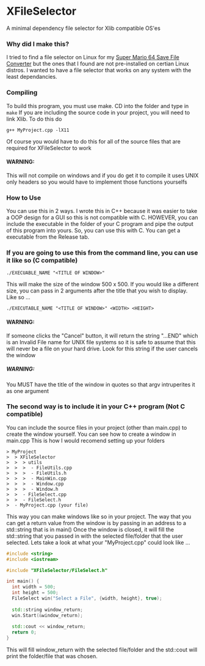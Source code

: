 # XFileSelector
A minimal dependency file selector for Xlib compatible OS'es

### Why did I make this?
I tried to find a file selector on Linux for my [Super Mario 64 Save File Converter](https://github.com/sonich2401/SM64_Save_File_Converter) but the ones that I found are not pre-installed on certian Linux distros. I wanted to have a file selector that works on any system with the least dependancies.

### Compiling
To build this program, you must use make. CD into the folder and type in
`make`
If you are including the source code in your project, you will need to link Xlib.
To do this do
```
g++ MyProject.cpp -lX11
```
Of course you would have to do this for all of the source files that are required for XFileSelector to work

#### WARNING: 
This will not compile on windows and if you do get it to compile it uses UNIX only headers so you would have to implement those functions yourselfs

### How to Use
You can use this in 2 ways. I wrote this in C++ because it was easier to take a OOP design for a GUI so this is not compatible with C. HOWEVER, you can include the executable in the folder of your C program and pipe the output of this program into yours. So, you can use this with C. You can get a executable from the Release tab.

### If you are going to use this from the command line, you can use it like so (C compatible)
```
./EXECUABLE_NAME "<TITLE OF WINDOW>"
```
This will make the size of the window 500 x 500. If you would like a different size, you can pass in 2 arguments after the title that you wish to display. Like so ...
```
./EXECUTABLE_NAME "<TITLE OF WINDOW>" <WIDTH> <HEIGHT>
```

#### WARNING:
If someone clicks the "Cancel" button, it will return the string "...END" which is an Invalid File name for UNIX file systems so it is safe to assume that this will never be a file on your hard drive. Look for this string if the user cancels the window

##### WARNING:
You MUST have the title of the window in quotes so that argv intruperites it as one argument

### The second way is to include it in your C++ program (Not C compatible)
You can include the source files in your project (other than main.cpp) to create the window yourself.
You can see how to create a window in main.cpp
This is how I would recomend setting up your folders
```
> MyProject
>  > XFileSelector
>  >  > utils
>  >  >  - FileUtils.cpp
>  >  >  - FileUtils.h
>  >  >  - MainWin.cpp
>  >  >  - Window.cpp
>  >  >  - Window.h
>  >  - FileSelect.cpp
>  >  - FileSelect.h
>  - MyProject.cpp (your file)
```
This way you can make windows like so in your project.
The way that you can get a return value from the window is by passing in an address to a std::string that is in main()
Once the window is closed, it will fill the std::string that you passed in with the selected file/folder that the user selected.
Lets take a look at what your "MyProject.cpp" could look like ...
```cpp
#include <string>
#include <iostream>

#include "XFileSelector/FileSelect.h"

int main() {
  int width = 500;
  int height = 500;
  FileSelect win("Select a File", {width, height}, true);
  
  std::string window_return;
  win.Start(&window_return);
  
  std::cout << window_return;
  return 0;
}
```
This will fill window_return with the selected file/folder and the std::cout will print the folder/file that was chosen.
